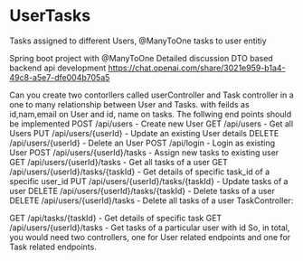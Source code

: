 # UserTasks
Tasks assigned to different Users, @ManyToOne tasks to user entitiy

Spring boot project with @ManyToOne Detailed discussion DTO based backend api development  https://chat.openai.com/share/3021e959-b1a4-49c8-a5e7-dfe004b705a5 

Can you create two contorllers called userController and Task controller in a one to many relationship between User and Tasks. with feilds as id,nam,email on User and id, name on tasks. The follwing end points should be implemented 
POST /api/users - Create new User
GET /api/users - Get all Users
PUT /api/users/{userId} - Update an existing User details
DELETE /api/users/{userId} - Delete an User
POST /api/login - Login as existing User
POST /api/users/{userId}/tasks - Assign new tasks to existing user
GET /api/users/{userId}/tasks - Get all tasks of a user
GET /api/users/{userId}/tasks/{taskId} - Get details of specific task_id of a specific user_id
PUT /api/users/{userId}/tasks/{taskId} - Update tasks of a user
DELETE /api/users/{userId}/tasks/{taskId} - Delete tasks of a user
DELETE /api/users/{userId}/tasks - Delete all tasks of a user
TaskController:

GET /api/tasks/{taskId} - Get details of specific task
GET /api/users/{userId}/tasks - Get tasks of a particular user with id
So, in total, you would need two controllers, one for User related endpoints and one for Task related endpoints.
